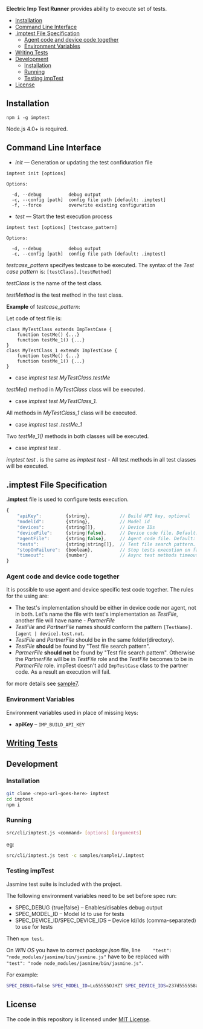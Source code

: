 **Electric Imp Test Runner** provides ability to execute set of tests.

- [Installation](#installation)
- [Command Line Interface](#command-line-interface)
- [.imptest File Specification](#imptest-file-specification)
  - [Agent code and device code together](#agent-code-and-device-code-together)
  - [Environment Variables](#environment-variables)
- [Writing Tests](./docs/writing-tests.md)
- [Development](#development)
  - [Installation](#installation-1)
  - [Running](#running)
  - [Testing impTest](#testing-imptest)
- [License](#license)

## Installation

`npm i -g imptest`

Node.js 4.0+ is required.


## Command Line Interface

- *init* &mdash; Generation or updating the test confiduration file

```
imptest init [options]

Options:

  -d, --debug          debug output
  -c, --config [path]  config file path [default: .imptest]
  -f, --force          overwrite existing configuration
```

- *test* &mdash; Start the test execution process

```
imptest test [options] [testcase_pattern]

Options:

  -d, --debug          debug output
  -c, --config [path]  config file path [default: .imptest]
```

*testcase_pattern* specifyes testcase to be executed. The syntax of the _Test case pattern_ is: ```[testClass].[testMethod]```

*testClass* is the name of the test class.

*testMethod* is the test method in the test class.

**Example** of *testcase_pattern*:

Let code of test file is:
```
class MyTestClass extends ImpTestCase {
    function testMe() {...}
    function testMe_1() {...}
}
class MyTestClass_1 extends ImpTestCase {
    function testMe() {...}
    function testMe_1() {...}
}
```

- case *imptest test MyTestClass.testMe*

*testMe()* method in *MyTestClass* class will be executed.

- case *imptest test MyTestClass_1.*

All methods in *MyTestClass_1* class will be executed.

- case *imptest test .testMe_1*

Two *testMe_1()* methods in both classes will be executed.

- case *imptest test .*

*imptest test .* is the same as *imptest test* - All test methods in all test classes will be executed.

## .imptest File Specification

__.imptest__ file is used to configure tests execution.

```js
{
    "apiKey":         {string},           // Build API key, optional
    "modelId":        {string},           // Model id
    "devices":        {string[]},         // Device IDs
    "deviceFile":     {string|false},     // Device code file. Default: "device.nut"
    "agentFile":      {string|false},     // Agent code file. Default: "agent.nut"
    "tests":          {string|string[]},  // Test file search pattern. Default: ["*.test.nut", "tests/**/*.test.nut"]
    "stopOnFailure":  {boolean},          // Stop tests execution on failure? Default: false
    "timeout":        {number}            // Async test methods timeout, seconds. Default: 10
}
```

### Agent code and device code together

It is possible to use agent and device specific test code together. The rules for the using are:
- The test's implementation should be either in device code nor agent, not in both. Let's name the file with test's implementation as *TestFile*, another file will have name - *PartnerFile*
- *TestFile* and *PartnerFile* names should conform the pattern ```[TestName].[agent | device].test.nut```.
- *TestFile* and *PartnerFile* should be in the same folder(directory).
- *TestFile* **should** be found by "Test file search pattern".
- *PartnerFile* **should not** be found by "Test file search pattern". Otherwise the *PartnerFile* will be in *TestFile* role and the *TestFile* becomes to be in *PartnerFile* role. impTest doesn't add `ImpTestCase` class to the partner code. As a result an execution will fail.

for more details see [sample7](samples/sample7).

### Environment Variables

Environment variables used in place of missing keys:
- **apiKey** – `IMP_BUILD_API_KEY`

## [Writing Tests](./docs/writing-tests.md)

## Development

### Installation

```bash
git clone <repo-url-goes-here> imptest
cd imptest
npm i
```

### Running

```bash
src/cli/imptest.js <command> [options] [arguments]
```

eg:

```bash
src/cli/imptest.js test -c samples/sample1/.imptest
```

### Testing impTest

Jasmine test suite is included with the project.

The following environment variables need to be set before spec run: 

- SPEC_DEBUG {true|false} – Enables/disables debug output
- SPEC_MODEL_ID – Model Id to use for tests
- SPEC_DEVICE_ID/SPEC_DEVICE_IDS – Device Id/Ids (comma-separated) to use for tests

Then `npm test`.

On *WIN OS* you have to correct _package.json_ file, line `    "test": "node_modules/jasmine/bin/jasmine.js"` have to be replaced with `    "test": "node node_modules/jasmine/bin/jasmine.js"`.

For example:

```bash
SPEC_DEBUG=false SPEC_MODEL_ID=Lu55555OJHZT SPEC_DEVICE_IDS=237d555558a609ee npm test
```

## License

The code in this repository is licensed under [MIT License](./LICENSE).
